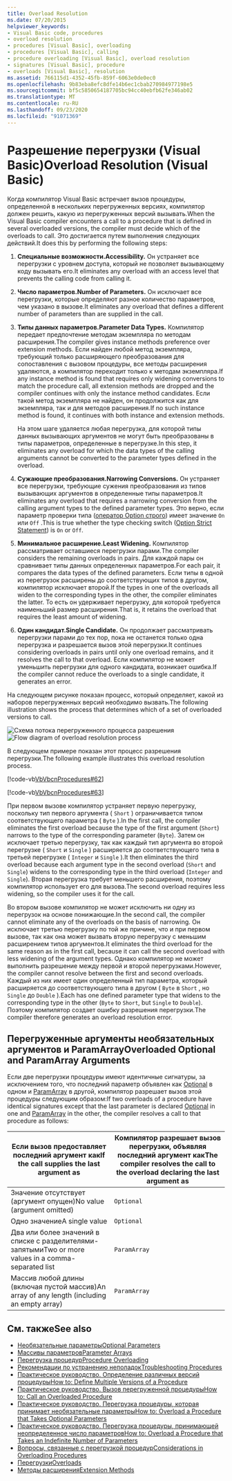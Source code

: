 ```yaml
---
title: Overload Resolution
ms.date: 07/20/2015
helpviewer_keywords:
- Visual Basic code, procedures
- overload resolution
- procedures [Visual Basic], overloading
- procedures [Visual Basic], calling
- procedure overloading [Visual Basic], overload resolution
- signatures [Visual Basic], procedure
- overloads [Visual Basic], resolution
ms.assetid: 766115d1-4352-45fb-859f-6063e0de0ec0
ms.openlocfilehash: 9b83eba8efc8dfe14b6ec1cbab270984977198e5
ms.sourcegitcommit: bf5c5850654187705bc94cc40ebfb62fe346ab02
ms.translationtype: MT
ms.contentlocale: ru-RU
ms.lasthandoff: 09/23/2020
ms.locfileid: "91071369"
---
```

# <a name="overload-resolution-visual-basic"></a><span data-ttu-id="aecde-102">Разрешение перегрузки (Visual Basic)</span><span class="sxs-lookup"><span data-stu-id="aecde-102">Overload Resolution (Visual Basic)</span></span>

<span data-ttu-id="aecde-103">Когда компилятор Visual Basic встречает вызов процедуры, определенной в нескольких перегруженных версиях, компилятор должен решить, какую из перегруженных версий вызывать.</span><span class="sxs-lookup"><span data-stu-id="aecde-103">When the Visual Basic compiler encounters a call to a procedure that is defined in several overloaded versions, the compiler must decide which of the overloads to call.</span></span> <span data-ttu-id="aecde-104">Это достигается путем выполнения следующих действий.</span><span class="sxs-lookup"><span data-stu-id="aecde-104">It does this by performing the following steps:</span></span>  
  
1. <span data-ttu-id="aecde-105">**Специальные возможности.**</span><span class="sxs-lookup"><span data-stu-id="aecde-105">**Accessibility.**</span></span> <span data-ttu-id="aecde-106">Он устраняет все перегрузки с уровнем доступа, который не позволяет вызывающему коду вызывать его.</span><span class="sxs-lookup"><span data-stu-id="aecde-106">It eliminates any overload with an access level that prevents the calling code from calling it.</span></span>  
  
2. <span data-ttu-id="aecde-107">**Число параметров.**</span><span class="sxs-lookup"><span data-stu-id="aecde-107">**Number of Parameters.**</span></span> <span data-ttu-id="aecde-108">Он исключает все перегрузки, которые определяют разное количество параметров, чем указано в вызове.</span><span class="sxs-lookup"><span data-stu-id="aecde-108">It eliminates any overload that defines a different number of parameters than are supplied in the call.</span></span>  
  
3. <span data-ttu-id="aecde-109">**Типы данных параметров.**</span><span class="sxs-lookup"><span data-stu-id="aecde-109">**Parameter Data Types.**</span></span> <span data-ttu-id="aecde-110">Компилятор передает предпочтение методам экземпляра по методам расширения.</span><span class="sxs-lookup"><span data-stu-id="aecde-110">The compiler gives instance methods preference over extension methods.</span></span> <span data-ttu-id="aecde-111">Если найден любой метод экземпляра, требующий только расширяющего преобразования для сопоставления с вызовом процедуры, все методы расширения удаляются, а компилятор переходит только к методам экземпляра.</span><span class="sxs-lookup"><span data-stu-id="aecde-111">If any instance method is found that requires only widening conversions to match the procedure call, all extension methods are dropped and the compiler continues with only the instance method candidates.</span></span> <span data-ttu-id="aecde-112">Если такой метод экземпляра не найден, он продолжится как для экземпляра, так и для методов расширения.</span><span class="sxs-lookup"><span data-stu-id="aecde-112">If no such instance method is found, it continues with both instance and extension methods.</span></span>  
  
     <span data-ttu-id="aecde-113">На этом шаге удаляется любая перегрузка, для которой типы данных вызывающих аргументов не могут быть преобразованы в типы параметров, определенные в перегрузке.</span><span class="sxs-lookup"><span data-stu-id="aecde-113">In this step, it eliminates any overload for which the data types of the calling arguments cannot be converted to the parameter types defined in the overload.</span></span>  
  
4. <span data-ttu-id="aecde-114">**Сужающие преобразования.**</span><span class="sxs-lookup"><span data-stu-id="aecde-114">**Narrowing Conversions.**</span></span> <span data-ttu-id="aecde-115">Он устраняет все перегрузки, требующие сужения преобразования из типов вызывающих аргументов в определенные типы параметров.</span><span class="sxs-lookup"><span data-stu-id="aecde-115">It eliminates any overload that requires a narrowing conversion from the calling argument types to the defined parameter types.</span></span> <span data-ttu-id="aecde-116">Это верно, если параметр проверки типа ([оператор Option строго](../../../language-reference/statements/option-strict-statement.md)) имеет значение `On` или `Off` .</span><span class="sxs-lookup"><span data-stu-id="aecde-116">This is true whether the type checking switch ([Option Strict Statement](../../../language-reference/statements/option-strict-statement.md)) is `On` or `Off`.</span></span>  
  
5. <span data-ttu-id="aecde-117">**Минимальное расширение.**</span><span class="sxs-lookup"><span data-stu-id="aecde-117">**Least Widening.**</span></span> <span data-ttu-id="aecde-118">Компилятор рассматривает оставшиеся перегрузки парами.</span><span class="sxs-lookup"><span data-stu-id="aecde-118">The compiler considers the remaining overloads in pairs.</span></span> <span data-ttu-id="aecde-119">Для каждой пары он сравнивает типы данных определенных параметров.</span><span class="sxs-lookup"><span data-stu-id="aecde-119">For each pair, it compares the data types of the defined parameters.</span></span> <span data-ttu-id="aecde-120">Если типы в одной из перегрузок расширены до соответствующих типов в другом, компилятор исключает второй.</span><span class="sxs-lookup"><span data-stu-id="aecde-120">If the types in one of the overloads all widen to the corresponding types in the other, the compiler eliminates the latter.</span></span> <span data-ttu-id="aecde-121">То есть он удерживает перегрузку, для которой требуется наименьший размер расширения.</span><span class="sxs-lookup"><span data-stu-id="aecde-121">That is, it retains the overload that requires the least amount of widening.</span></span>  
  
6. <span data-ttu-id="aecde-122">**Один кандидат.**</span><span class="sxs-lookup"><span data-stu-id="aecde-122">**Single Candidate.**</span></span> <span data-ttu-id="aecde-123">Он продолжает рассматривать перегрузки парами до тех пор, пока не останется только одна перегрузка и разрешается вызов этой перегрузки.</span><span class="sxs-lookup"><span data-stu-id="aecde-123">It continues considering overloads in pairs until only one overload remains, and it resolves the call to that overload.</span></span> <span data-ttu-id="aecde-124">Если компилятор не может уменьшить перегрузки для одного кандидата, возникает ошибка.</span><span class="sxs-lookup"><span data-stu-id="aecde-124">If the compiler cannot reduce the overloads to a single candidate, it generates an error.</span></span>  
  
 <span data-ttu-id="aecde-125">На следующем рисунке показан процесс, который определяет, какой из наборов перегруженных версий необходимо вызвать.</span><span class="sxs-lookup"><span data-stu-id="aecde-125">The following illustration shows the process that determines which of a set of overloaded versions to call.</span></span>  
  
 <span data-ttu-id="aecde-126">![Схема потока перегруженного процесса разрешения](./media/overload-resolution/determine-overloaded-version.gif "Разрешение между перегруженными версиями")</span><span class="sxs-lookup"><span data-stu-id="aecde-126">![Flow diagram of overload resolution process](./media/overload-resolution/determine-overloaded-version.gif "Resolving among overloaded versions")</span></span>
  
 <span data-ttu-id="aecde-127">В следующем примере показан этот процесс разрешения перегрузки.</span><span class="sxs-lookup"><span data-stu-id="aecde-127">The following example illustrates this overload resolution process.</span></span>  
  
 [!code-vb[VbVbcnProcedures#62](~/samples/snippets/visualbasic/VS_Snippets_VBCSharp/VbVbcnProcedures/VB/Class1.vb#62)]  
  
 [!code-vb[VbVbcnProcedures#63](~/samples/snippets/visualbasic/VS_Snippets_VBCSharp/VbVbcnProcedures/VB/Class1.vb#63)]  
  
 <span data-ttu-id="aecde-128">При первом вызове компилятор устраняет первую перегрузку, поскольку тип первого аргумента ( `Short` ) ограничивается типом соответствующего параметра ( `Byte` ).</span><span class="sxs-lookup"><span data-stu-id="aecde-128">In the first call, the compiler eliminates the first overload because the type of the first argument (`Short`) narrows to the type of the corresponding parameter (`Byte`).</span></span> <span data-ttu-id="aecde-129">Затем он исключает третью перегрузку, так как каждый тип аргумента во второй перегрузке ( `Short` и `Single` ) расширяется до соответствующего типа в третьей перегрузке ( `Integer` и `Single` ).</span><span class="sxs-lookup"><span data-stu-id="aecde-129">It then eliminates the third overload because each argument type in the second overload (`Short` and `Single`) widens to the corresponding type in the third overload (`Integer` and `Single`).</span></span> <span data-ttu-id="aecde-130">Вторая перегрузка требует меньшего расширения, поэтому компилятор использует его для вызова.</span><span class="sxs-lookup"><span data-stu-id="aecde-130">The second overload requires less widening, so the compiler uses it for the call.</span></span>  
  
 <span data-ttu-id="aecde-131">Во втором вызове компилятор не может исключить ни одну из перегрузок на основе понижающие.</span><span class="sxs-lookup"><span data-stu-id="aecde-131">In the second call, the compiler cannot eliminate any of the overloads on the basis of narrowing.</span></span> <span data-ttu-id="aecde-132">Он исключает третью перегрузку по той же причине, что и при первом вызове, так как она может вызвать вторую перегрузку с меньшим расширением типов аргументов.</span><span class="sxs-lookup"><span data-stu-id="aecde-132">It eliminates the third overload for the same reason as in the first call, because it can call the second overload with less widening of the argument types.</span></span> <span data-ttu-id="aecde-133">Однако компилятор не может выполнить разрешение между первой и второй перегрузками.</span><span class="sxs-lookup"><span data-stu-id="aecde-133">However, the compiler cannot resolve between the first and second overloads.</span></span> <span data-ttu-id="aecde-134">Каждый из них имеет один определенный тип параметра, который расширяется до соответствующего типа в другом ( `Byte` в `Short` , но `Single` до `Double` ).</span><span class="sxs-lookup"><span data-stu-id="aecde-134">Each has one defined parameter type that widens to the corresponding type in the other (`Byte` to `Short`, but `Single` to `Double`).</span></span> <span data-ttu-id="aecde-135">Поэтому компилятор создает ошибку разрешения перегрузки.</span><span class="sxs-lookup"><span data-stu-id="aecde-135">The compiler therefore generates an overload resolution error.</span></span>  
  
## <a name="overloaded-optional-and-paramarray-arguments"></a><span data-ttu-id="aecde-136">Перегруженные аргументы необязательных аргументов и ParamArray</span><span class="sxs-lookup"><span data-stu-id="aecde-136">Overloaded Optional and ParamArray Arguments</span></span>  

 <span data-ttu-id="aecde-137">Если две перегрузки процедуры имеют идентичные сигнатуры, за исключением того, что последний параметр объявлен как [Optional](../../../language-reference/modifiers/optional.md) в одном и [ParamArray](../../../language-reference/modifiers/paramarray.md) в другой, компилятор разрешает вызов этой процедуры следующим образом:</span><span class="sxs-lookup"><span data-stu-id="aecde-137">If two overloads of a procedure have identical signatures except that the last parameter is declared [Optional](../../../language-reference/modifiers/optional.md) in one and [ParamArray](../../../language-reference/modifiers/paramarray.md) in the other, the compiler resolves a call to that procedure as follows:</span></span>  
  
|<span data-ttu-id="aecde-138">Если вызов предоставляет последний аргумент как</span><span class="sxs-lookup"><span data-stu-id="aecde-138">If the call supplies the last argument as</span></span>|<span data-ttu-id="aecde-139">Компилятор разрешает вызов перегрузки, объявляя последний аргумент как</span><span class="sxs-lookup"><span data-stu-id="aecde-139">The compiler resolves the call to the overload declaring the last argument as</span></span>|  
|---|---|  
|<span data-ttu-id="aecde-140">Значение отсутствует (аргумент опущен)</span><span class="sxs-lookup"><span data-stu-id="aecde-140">No value (argument omitted)</span></span>|`Optional`|  
|<span data-ttu-id="aecde-141">Одно значение</span><span class="sxs-lookup"><span data-stu-id="aecde-141">A single value</span></span>|`Optional`|  
|<span data-ttu-id="aecde-142">Два или более значений в списке с разделителями-запятыми</span><span class="sxs-lookup"><span data-stu-id="aecde-142">Two or more values in a comma-separated list</span></span>|`ParamArray`|  
|<span data-ttu-id="aecde-143">Массив любой длины (включая пустой массив)</span><span class="sxs-lookup"><span data-stu-id="aecde-143">An array of any length (including an empty array)</span></span>|`ParamArray`|  
  
## <a name="see-also"></a><span data-ttu-id="aecde-144">См. также</span><span class="sxs-lookup"><span data-stu-id="aecde-144">See also</span></span>

- [<span data-ttu-id="aecde-145">Необязательные параметры</span><span class="sxs-lookup"><span data-stu-id="aecde-145">Optional Parameters</span></span>](./optional-parameters.md)
- [<span data-ttu-id="aecde-146">Массивы параметров</span><span class="sxs-lookup"><span data-stu-id="aecde-146">Parameter Arrays</span></span>](./parameter-arrays.md)
- [<span data-ttu-id="aecde-147">Перегрузка процедур</span><span class="sxs-lookup"><span data-stu-id="aecde-147">Procedure Overloading</span></span>](./procedure-overloading.md)
- [<span data-ttu-id="aecde-148">Рекомендации по устранению неполадок</span><span class="sxs-lookup"><span data-stu-id="aecde-148">Troubleshooting Procedures</span></span>](./troubleshooting-procedures.md)
- [<span data-ttu-id="aecde-149">Практическое руководство. Определение различных версий процедуры</span><span class="sxs-lookup"><span data-stu-id="aecde-149">How to: Define Multiple Versions of a Procedure</span></span>](./how-to-define-multiple-versions-of-a-procedure.md)
- [<span data-ttu-id="aecde-150">Практическое руководство. Вызов перегруженной процедуры</span><span class="sxs-lookup"><span data-stu-id="aecde-150">How to: Call an Overloaded Procedure</span></span>](./how-to-call-an-overloaded-procedure.md)
- [<span data-ttu-id="aecde-151">Практическое руководство. Перегрузка процедуры, которая принимает необязательные параметры</span><span class="sxs-lookup"><span data-stu-id="aecde-151">How to: Overload a Procedure that Takes Optional Parameters</span></span>](./how-to-overload-a-procedure-that-takes-optional-parameters.md)
- [<span data-ttu-id="aecde-152">Практическое руководство. Перегрузка процедуры, принимающей неопределенное число параметров</span><span class="sxs-lookup"><span data-stu-id="aecde-152">How to: Overload a Procedure that Takes an Indefinite Number of Parameters</span></span>](./how-to-overload-a-procedure-that-takes-an-indefinite-number-of-parameters.md)
- [<span data-ttu-id="aecde-153">Вопросы, связанные с перегрузкой процедур</span><span class="sxs-lookup"><span data-stu-id="aecde-153">Considerations in Overloading Procedures</span></span>](./considerations-in-overloading-procedures.md)
- [<span data-ttu-id="aecde-154">Перегрузки</span><span class="sxs-lookup"><span data-stu-id="aecde-154">Overloads</span></span>](../../../language-reference/modifiers/overloads.md)
- [<span data-ttu-id="aecde-155">Методы расширения</span><span class="sxs-lookup"><span data-stu-id="aecde-155">Extension Methods</span></span>](./extension-methods.md)
